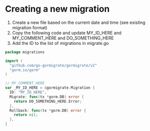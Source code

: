 # Creating a new migration

1. Create a new file based on the current date and time (see existing migration format)
2. Copy the following code and update MY_ID_HERE and MY_COMMENT_HERE and DO_SOMETHING_HERE
3. Add the ID to the list of migrations in migrate.go

```go
package migrations

import (
  "github.com/go-gormigrate/gormigrate/v2"
  "gorm.io/gorm"
)

// MY_COMMENT_HERE
var _MY_ID_HERE = &gormigrate.Migration {
  ID: "MY_ID_HERE",
  Migrate: func(tx *gorm.DB) error {
    return DO_SOMETHING_HERE.Error;
  },
  Rollback: func(tx *gorm.DB) error {
    return nil;
  },
}
```
